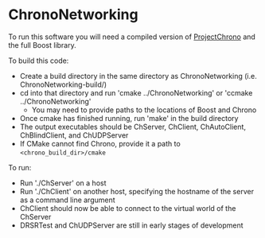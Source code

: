 # ChronoNetworking

To run this software you will need a compiled version of [ProjectChrono](https://github.com/projectchrono/chrono) 
and the full Boost library.

To build this code:
- Create a build directory in the same directory as ChronoNetworking (i.e. ChronoNetworking-build/)
- cd into that directory and run 'cmake ../ChronoNetworking' or 'ccmake ../ChronoNetworking'
	+ You may need to provide paths to the locations of Boost and Chrono
- Once cmake has finished running, run 'make' in the build directory
- The output executables should be ChServer, ChClient, ChAutoClient, ChBlindClient, and ChUDPServer
- If CMake cannot find Chrono, provide it a path to `<chrono_build_dir>/cmake`

To run:
- Run './ChServer' on a host
- Run './ChClient' on another host, specifying the hostname of the server as a command line argument
- ChClient should now be able to connect to the virtual world of the ChServer
- DRSRTest and ChUDPServer are still in early stages of development
